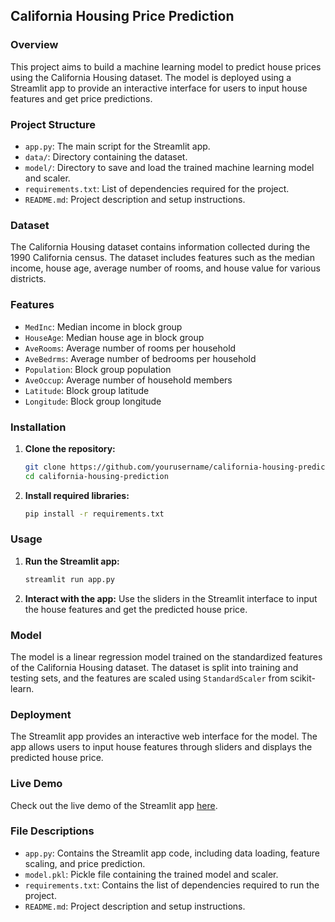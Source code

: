 ## California Housing Price Prediction

### Overview
This project aims to build a machine learning model to predict house prices using the California Housing dataset. The model is deployed using a Streamlit app to provide an interactive interface for users to input house features and get price predictions.

### Project Structure
- `app.py`: The main script for the Streamlit app.
- `data/`: Directory containing the dataset.
- `model/`: Directory to save and load the trained machine learning model and scaler.
- `requirements.txt`: List of dependencies required for the project.
- `README.md`: Project description and setup instructions.

### Dataset
The California Housing dataset contains information collected during the 1990 California census. The dataset includes features such as the median income, house age, average number of rooms, and house value for various districts.

### Features
- `MedInc`: Median income in block group
- `HouseAge`: Median house age in block group
- `AveRooms`: Average number of rooms per household
- `AveBedrms`: Average number of bedrooms per household
- `Population`: Block group population
- `AveOccup`: Average number of household members
- `Latitude`: Block group latitude
- `Longitude`: Block group longitude

### Installation
1. **Clone the repository:**
   ```bash
   git clone https://github.com/yourusername/california-housing-prediction.git
   cd california-housing-prediction
   ```

2. **Install required libraries:**
   ```bash
   pip install -r requirements.txt
   ```

### Usage
1. **Run the Streamlit app:**
   ```bash
   streamlit run app.py
   ```

2. **Interact with the app:**
   Use the sliders in the Streamlit interface to input the house features and get the predicted house price.

### Model
The model is a linear regression model trained on the standardized features of the California Housing dataset. The dataset is split into training and testing sets, and the features are scaled using `StandardScaler` from scikit-learn.

### Deployment
The Streamlit app provides an interactive web interface for the model. The app allows users to input house features through sliders and displays the predicted house price.

### Live Demo
Check out the live demo of the Streamlit app [here](https://california-housing---app-257sxrlhtxbavrrpgrcdzu.streamlit.app).

### File Descriptions
- `app.py`: Contains the Streamlit app code, including data loading, feature scaling, and price prediction.
- `model.pkl`: Pickle file containing the trained model and scaler.
- `requirements.txt`: Contains the list of dependencies required to run the project.
- `README.md`: Project description and setup instructions.

